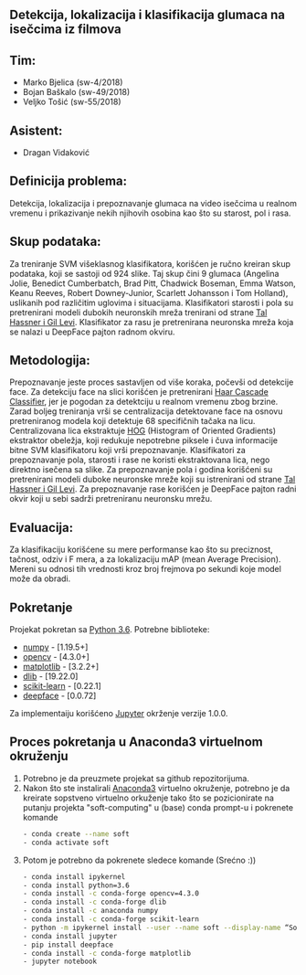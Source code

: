 ## Detekcija, lokalizacija i klasifikacija glumaca na isečcima iz filmova

## Tim:

- Marko Bjelica (sw-4/2018)
- Bojan Baškalo (sw-49/2018)
- Veljko Tošić (sw-55/2018)


## Asistent:

- Dragan Vidaković


## Definicija problema:

Detekcija, lokalizacija i prepoznavanje glumaca na video isečcima u realnom vremenu i prikazivanje nekih njihovih osobina kao što su starost, pol i rasa.


## Skup podataka:

Za treniranje SVM višeklasnog klasifikatora, korišćen je ručno kreiran skup podataka, koji se sastoji od 924 slike. Taj skup čini 9 glumaca (Angelina Jolie, Benedict Cumberbatch, Brad Pitt, Chadwick Boseman, Emma Watson, Keanu Reeves, Robert Downey-Junior, Scarlett Johansson i Tom Holland), uslikanih pod različitim uglovima i situacijama.
Klasifikatori starosti i pola su pretrenirani modeli dubokih neuronskih mreža trenirani od strane [Tal Hassner i Gil Levi].
Klasifikator za rasu je pretrenirana neuronska mreža koja se nalazi u DeepFace pajton radnom okviru.

## Metodologija:

Prepoznavanje jeste proces sastavljen od više koraka, počevši od detekcije face. Za detekciju face na slici korišćen je pretrenirani [Haar Cascade Classifier], jer je pogodan za detektciju u realnom vremenu zbog brzine. Zarad boljeg treniranja vrši se centralizacija detektovane face na osnovu pretreniranog modela koji detektuje 68 specifičnih tačaka na licu. Centralizovana lica ekstraktuje [HOG] (Histogram of Oriented Gradients) ekstraktor obeležja, koji redukuje nepotrebne piksele i čuva informacije bitne SVM klasifikatoru koji vrši prepoznavanje. 
Klasifikatori za prepoznavanje pola, starosti i rase ne koristi ekstraktovana lica, nego direktno isečena sa slike.
Za prepoznavanje pola i godina korišćeni su pretrenirani modeli duboke neuronske mreže koji su istrenirani od strane [Tal Hassner i Gil Levi]. 
Za prepoznavanje rase korišćen je DeepFace pajton radni okvir koji u sebi sadrži pretreniranu neuronsku mrežu.

## Evaluacija:

Za klasifikaciju korišćene su mere performanse kao što su preciznost, tačnost, odziv i F mera, a za lokalizaciju mAP (mean Average Precision). Mereni su odnosi tih vrednosti kroz broj frejmova po sekundi koje model može da obradi.

## Pokretanje
Projekat pokretan sa [Python 3.6].
Potrebne biblioteke:
 - [numpy] - [1.19.5+]
 - [opencv] - [4.3.0+]
 - [matplotlib] - [3.2.2+]
 - [dlib] - [19.22.0]
 - [scikit-learn] - [0.22.1]
 - [deepface] - [0.0.72]

Za implementaiju korišćeno [Jupyter] okrženje verzije 1.0.0.

## Proces pokretanja u Anaconda3 virtuelnom okruženju

1. Potrebno je da preuzmete projekat sa github repozitorijuma.
2. Nakon što ste instalirali [Anaconda3] virtuelno okruženje, potrebno je da kreirate sopstveno virtuelno orkuženje tako što se pozicionirate na putanju projekta "soft-computing" u (base) conda prompt-u i pokrenete komande
    ```sh
    - conda create --name soft
    - conda activate soft
    ```
3. Potom je potrebno da pokrenete sledece komande (Srećno :))
    ```sh
    - conda install ipykernel
    - conda install python=3.6
    - conda install -c conda-forge opencv=4.3.0
    - conda install -c conda-forge dlib
    - conda install -c anaconda numpy
    - conda install -c conda-forge scikit-learn
    - python -m ipykernel install --user --name soft --display-name “Soft”
    - conda install jupyter
    - pip install deepface
    - conda install -c conda-forge matplotlib
    - jupyter notebook
    ```
[Jupyter]: https://jupyter.org/install
[Python 3.6]: https://www.python.org/downloads/release/python-360/
[numpy]: https://pypi.org/project/numpy/
[opencv]: https://pypi.org/project/opencv-python/
[matplotlib]: https://pypi.org/project/matplotlib/
[dlib]: https://pypi.org/project/dlib/
[scikit-learn]: https://pypi.org/project/scikit-learn/
[deepface]: https://pypi.org/project/deepface/
[Anaconda3]: https://www.anaconda.com/products/individual
[Tal Hassner i Gil Levi]: https://talhassner.github.io/home/projects/Adience/Adience-data.html
[Haar Cascade Classifier]: https://www.cs.cmu.edu/~efros/courses/LBMV07/Papers/viola-cvpr-01.pdf
[HOG]: https://towardsdatascience.com/hog-histogram-of-oriented-gradients-67ecd887675f
